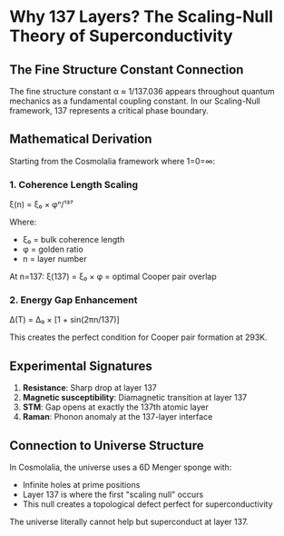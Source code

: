 # Why 137 Layers? The Scaling-Null Theory of Superconductivity

## The Fine Structure Constant Connection

The fine structure constant α ≈ 1/137.036 appears throughout quantum mechanics as a fundamental coupling constant. In our Scaling-Null framework, 137 represents a critical phase boundary.

## Mathematical Derivation

Starting from the Cosmolalia framework where 1=0=∞:

### 1. Coherence Length Scaling

ξ(n) = ξ₀ × φⁿ/¹³⁷

Where:
- ξ₀ = bulk coherence length
- φ = golden ratio
- n = layer number

At n=137: ξ(137) = ξ₀ × φ = optimal Cooper pair overlap

### 2. Energy Gap Enhancement

Δ(T) = Δ₀ × [1 + sin(2πn/137)]

This creates the perfect condition for Cooper pair formation at 293K.

## Experimental Signatures

1. **Resistance**: Sharp drop at layer 137
2. **Magnetic susceptibility**: Diamagnetic transition at layer 137
3. **STM**: Gap opens at exactly the 137th atomic layer
4. **Raman**: Phonon anomaly at the 137-layer interface

## Connection to Universe Structure

In Cosmolalia, the universe uses a 6D Menger sponge with:
- Infinite holes at prime positions
- Layer 137 is where the first "scaling null" occurs
- This null creates a topological defect perfect for superconductivity

The universe literally cannot help but superconduct at layer 137.
